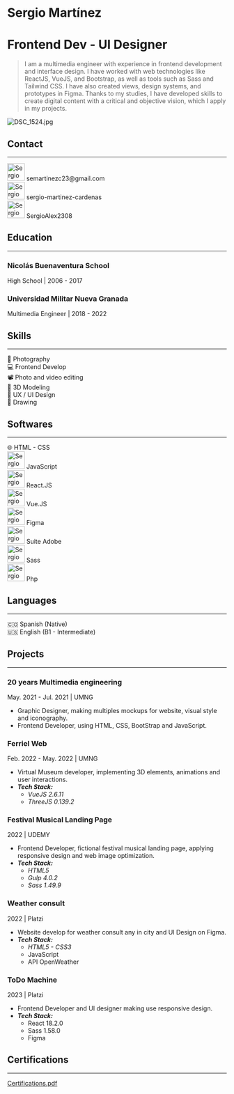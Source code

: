# Sergio Martínez

# Frontend Dev - UI Designer

> I am a multimedia engineer with experience in frontend development and interface design. I have worked with web technologies like ReactJS, VueJS, and Bootstrap, as well as tools such as Sass and Tailwind CSS. I have also created views, design systems, and prototypes in Figma. Thanks to my studies, I have developed skills to create digital content with a critical and objective vision, which I apply in my projects.
> 

![DSC_1524.jpg](Sergio%20Marti%CC%81nez%2007fcf80a2794433c998db23609a83acd/DSC_1524.jpg)

## Contact

---

<aside>
<img src="Sergio%20Marti%CC%81nez%2007fcf80a2794433c998db23609a83acd/281769.png" alt="Sergio%20Marti%CC%81nez%2007fcf80a2794433c998db23609a83acd/281769.png" width="40px" /> semartinezc23@gmail.com

</aside>

<aside>
<img src="Sergio%20Marti%CC%81nez%2007fcf80a2794433c998db23609a83acd/174857.png" alt="Sergio%20Marti%CC%81nez%2007fcf80a2794433c998db23609a83acd/174857.png" width="40px" /> sergio-martinez-cardenas

</aside>

<aside>
<img src="Sergio%20Marti%CC%81nez%2007fcf80a2794433c998db23609a83acd/25231.png" alt="Sergio%20Marti%CC%81nez%2007fcf80a2794433c998db23609a83acd/25231.png" width="40px" /> SergioAlex2308

</aside>

## Education

---

### Nicolás Buenaventura School

High School | 2006 - 2017

### Universidad Militar Nueva Granada

Multimedia Engineer | 2018 - 2022

## Skills

---

<aside>
📸 Photography

</aside>

<aside>
💻 Frontend Develop

</aside>

<aside>
📽️ Photo and video editing

</aside>

<aside>
🧊 3D Modeling

</aside>

<aside>
📗 UX / UI Design

</aside>

<aside>
🎨 Drawing

</aside>

## Softwares

---

<aside>
🌐 HTML - CSS

</aside>

<aside>
<img src="Sergio%20Marti%CC%81nez%2007fcf80a2794433c998db23609a83acd/JavaScript-logo.png" alt="Sergio%20Marti%CC%81nez%2007fcf80a2794433c998db23609a83acd/JavaScript-logo.png" width="40px" /> JavaScript

</aside>

<aside>
<img src="Sergio%20Marti%CC%81nez%2007fcf80a2794433c998db23609a83acd/React-icon.svg.png" alt="Sergio%20Marti%CC%81nez%2007fcf80a2794433c998db23609a83acd/React-icon.svg.png" width="40px" /> React.JS

</aside>

<aside>
<img src="Sergio%20Marti%CC%81nez%2007fcf80a2794433c998db23609a83acd/Vue.js_Logo_2.svg.png" alt="Sergio%20Marti%CC%81nez%2007fcf80a2794433c998db23609a83acd/Vue.js_Logo_2.svg.png" width="40px" /> Vue.JS

</aside>

<aside>
<img src="Sergio%20Marti%CC%81nez%2007fcf80a2794433c998db23609a83acd/png-transparent-figma-designer-computer-icons-material-design-design-rectangle-poster-logo.png" alt="Sergio%20Marti%CC%81nez%2007fcf80a2794433c998db23609a83acd/png-transparent-figma-designer-computer-icons-material-design-design-rectangle-poster-logo.png" width="40px" /> Figma

</aside>

<aside>
<img src="Sergio%20Marti%CC%81nez%2007fcf80a2794433c998db23609a83acd/download.png" alt="Sergio%20Marti%CC%81nez%2007fcf80a2794433c998db23609a83acd/download.png" width="40px" /> Suite Adobe

</aside>

<aside>
<img src="Sergio%20Marti%CC%81nez%2007fcf80a2794433c998db23609a83acd/seal-color-aef0354c.png" alt="Sergio%20Marti%CC%81nez%2007fcf80a2794433c998db23609a83acd/seal-color-aef0354c.png" width="40px" /> Sass

</aside>

<aside>
<img src="Sergio%20Marti%CC%81nez%2007fcf80a2794433c998db23609a83acd.png" alt="Sergio%20Marti%CC%81nez%2007fcf80a2794433c998db23609a83acd.png" width="40px" /> Php

</aside>

## Languages

---

<aside>
🇨🇴 Spanish (Native)

</aside>

<aside>
🇺🇸 English (B1 - Intermediate)

</aside>

## Projects

---

### 20 years Multimedia engineering

May. 2021 - Jul. 2021 | UMNG

- Graphic Designer, making multiples mockups for website, visual style and iconography.
- Frontend Developer, using HTML, CSS, BootStrap and JavaScript.

### Ferriel Web

Feb. 2022 - May. 2022 | UMNG

- Virtual Museum developer, implementing 3D elements, animations and user interactions.
- ***Tech Stack:***
    - *VueJS 2.6.11*
    - *ThreeJS 0.139.2*

### Festival Musical Landing Page

2022 | UDEMY

- Frontend Developer, fictional festival musical landing page, applying responsive design and web image optimization.
- ***Tech Stack:***
    - *HTML5*
    - *Gulp 4.0.2*
    - *Sass 1.49.9*

### Weather consult

2022 | Platzi

- Website develop for weather consult any in city and UI Design on Figma.
- ***Tech Stack:***
    - *HTML5 - CSS3*
    - JavaScript
    - API OpenWeather

### ToDo Machine

2023 | Platzi

- Frontend Developer and UI designer making use responsive design.
- ***Tech Stack:***
    - React 18.2.0
    - Sass 1.58.0
    - Figma

## Certifications

---

[Certifications.pdf](Sergio%20Marti%CC%81nez%2007fcf80a2794433c998db23609a83acd/Certifications.pdf)
